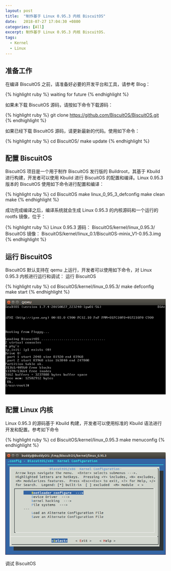 ```yaml
---
layout: post
title:  "制作基于 Linux 0.95.3 内核 BiscuitOS"
date:   2018-07-27 17:04:30 +0800
categories: [All]
excerpt: 制作基于 Linux 0.95.3 内核 BiscuitOS.
tags:
  - Kernel
  - Linux
---
```


## 准备工作

在编译 BiscuitOS 之前，请准备好必要的开发平台和工具，请参考 Blog：

{% highlight ruby %}
  waiting for future
{% endhighlight %}

如果未下载 BiscuitOS 源码，请按如下命令下载源码：

{% highlight ruby %}
git clone https://github.com/BiscuitOS/BiscuitOS.git
{% endhighlight %}

如果已经下载 BiscuitOS 源码，请更新最新的代码。使用如下命令：

{% highlight ruby %}
cd BiscuitOS/
make update
{% endhighlight %}

## 配置 BiscuitOS

BiscuitOS 项目是一个用于制作 BiscuitOS 发行版的 Buildroot，其基于 Kbuild 进行构建，开发者可以使用 Kbuild 进行 BiscuitOS 的配置和编译。Linux 0.95.3 版本的 BiscuitOS 使用如下命令进行配置和编译：

{% highlight ruby %}
cd BiscuitOS
make linux_0_95_3_defconfig
make clean
make
{% endhighlight %}

成功完成编译之后，编译系统就会生成 Linux 0.95.3 的内核源码和一个运行的 rootfs 镜像，位于：

{% highlight ruby %}
Linux 0.95.3 源码： BiscuitOS/kernel/linux_0.95.3/
BiscuitOS 镜像：  BiscuitOS/kernel/linux_0.1/BiscuitOS-minix_V1-0.95.3.img
{% endhighlight %}

## 运行 BiscuitOS

BiscuitOS 默认支持在 qemu 上运行，开发者可以使用如下命令，对 Linux 0.95.3 内核进行运行和调试：
运行 BiscuitOS

{% highlight ruby %}
cd BiscuitOS/kernel/linux_0.95.3/
make defconfig
make start
{% endhighlight %}

![Running0.95.3](https://raw.githubusercontent.com/EmulateSpace/PictureSet/master/BiscuitOS/buildroot/V000005.png)

## 配置 Linux 内核

Linux 0.95.3 的源码基于 Kbuild 构建，开发者可以使用标准的 Kbuild 语法进行开发和配置。参考如下命令

{% highlight ruby %}
cd BiscuitOS/kernel/linux_0.95.3
make menuconfig
{% endhighlight %}

![menuconfig0.95.3](https://raw.githubusercontent.com/EmulateSpace/PictureSet/master/BiscuitOS/buildroot/V000006.png)

调试 BiscuitOS

